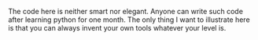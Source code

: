 The code here is neither smart nor elegant. Anyone can write such code after learning python for one month. The only thing I want to illustrate here is that you can always invent your own tools whatever your level is.